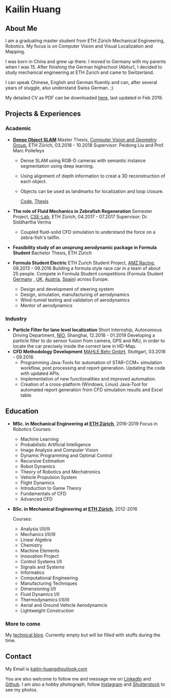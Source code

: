 <!-- ![](./resources/KailinHuangPhoto.jpg){:height="240px" width="240px"} -->
# **Kailin Huang**  

## About Me
I am a graduating master student from ETH Zürich Mechanical Engineering, Robotics. My focus is on Computer Vision and Visual Localization and Mapping.

I was born in China and grew up there. I moved to Germany with my parents when I was 15. After finishing the German highschool (Abitur), I decided to study mechanical engineering at ETH Zurich and came to Switzerland.

I can speak Chinese, English and German fluently and can, after several years of stuggle, also understand Swiss German. ;)

My detailed CV as PDF can be downloaded [here](cv), last updated in Feb 2019.


## Projects & Experiences

### Academic
* **[Dense Object SLAM](./projects/mt_objslam.md)**
Master Thesis, [Computer Vision and Geometry Group](http://www.cvg.ethz.ch/index.php), ETH Zürich, 03.2018 - 10.2018
Supervisor: Peidong Liu and Prof. Marc Pollefeys

  * Dense SLAM using RGB-D cameras with semantic instance segmentation using deep learning.
  * Using alignment of depth information to creat a 3D reconstruction of each object.
  * Objects can be used as landmarks for localization and loop closure.

    [Code](https://github.com/khuang93/MT_ObjSLAM), [Thesis](./resources/MT_ObjSLAM_LaTeX.pdf)

* **The role of Fluid Mechanics in Zebrafish Regeneration**
Semester Project, [CSE-Lab](https://www.cse-lab.ethz.ch/), ETH Zürich, 04.2017 - 07.2017
Supervisor: Dr. Siddhartha Verma

    * Coupled fluid-solid CFD simulation to understand the force on a zebra-fish's tailfin.

* **Feasibility study of an unsprung aerodynamic package in Formula Student**
Bachelor Thesis, ETH Zürich

* **Formula Student Electric**
ETH Zurich Student Project,  [AMZ Racing](http://www.amzracing.ch), 09.2013 - 09.2016
  Building a formula style race car in a team of about 25 people. Compete in Formula Student competitions (Formula Student [Germany](http://www.formulastudent.de) 
, [UK](http://www.imeche.org/events/formula-student/), [Austria](https://fsaustria.at/), [Spain](http://formulastudent.es/)) across Europe.
  * Design and development of steering system
  * Design, simulation, manufacturing of aerodynamics
  * Wind-tunnel testing and validation of aerodynamics
  * Mentor of aerodynamics

### Industry

* **Particle Filter for lane level localization**
Short Internship, Autonomous Driving Department, [NIO](https://www.nio.io/), Shanghai, 12.2018 - 01.2019
  Developing a particle filter to do sensor fusion from camera, GPS and IMU, in order to locate the car precisely inside the correct lane in  HD-Map.
* **CFD Methodology Development**
[MAHLE Behr GmbH](https://www.mahle.com/en/about-mahle/locations/6106.jsp), Stuttgart, 03.2016 - 09.2016
  * Programming Java-Tools for automation of STAR-CCM+ simulation workflow, post processing and report generation. Updating the code with updated APIs. 
  * Implementation of new functionalities and improved automation.
  * Creation of a cross-platform (Windows, Linux) Java-Tool for automated report generation from CFD simulation results and Excel table.



## Education
* **MSc. in Mechanical Engineering at [ETH Zürich](http://www.ethz.ch)**, 2016-2019
Focus in Robotics
  Courses:
  * Machine Learning
  * Probabilistic Artificial Intelligence
  * Image Analysis and Computer Vision
  * Dynamic Programming and Optimal Control
  * Recursive Estimation
  * Robot Dynamics
  * Theory of Robotics and Mechatronics
  * Vehicle Propulsion System
  * Flight Dynamics
  * Introduction to Game Theory
  * Fundamentals of CFD
  * Advanced CFD

* **BSc. in Mechanical Engineering at [ETH Zürich](http://www.ethz.ch)**, 2012-2016

    Courses:
    * Analysis I/II/III
    * Mechanics I/II/III
    * Linear Algebra
    * Chemistry
    * Machine Elements
    * Innovation Project
    * Control Systems I/II
    * Signals and Systems
    * Informatics
    * Computational Engineering
    * Manufacturing Techniques
    * Dimensioning I/II
    * Fluid Dynamics I/II
    * Thermodynamics I/II/III
    * Aerial and Ground Vehicle Aerodynamcis
    * Lightweight Construction















### More to come
My [technical blog](./blogs/blogs.md). Currently empty but will be filled with stuffs during the time.







## Contact
My Email is kailin-huang@outlook.com 

You are also welcome to follow me and message me on [LinkedIn](https://www.linkedin.com/in/kailinhuang93/) and [Github](https://github.com/khuang93). 
I am also a hobby photograph, follow [Instagram](https://www.instagram.com/khuang1993/) and [Shutterstock](https://www.shutterstock.com/g/Kailin+Huang) to see my photos.
